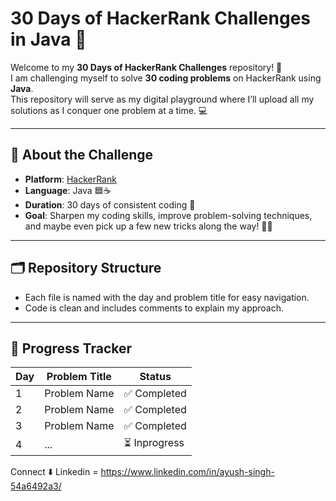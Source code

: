 # 30 Days of HackerRank Challenges in Java 🚀

Welcome to my **30 Days of HackerRank Challenges** repository! 🎉  
I am challenging myself to solve **30 coding problems** on HackerRank using **Java**.  
This repository will serve as my digital playground where I’ll upload all my solutions as I conquer one problem at a time. 💻

---

## 📖 About the Challenge

- **Platform**: [HackerRank](https://www.hackerrank.com/)
- **Language**: Java 🟦☕
- **Duration**: 30 days of consistent coding 🔄  
- **Goal**: Sharpen my coding skills, improve problem-solving techniques, and maybe even pick up a few new tricks along the way! 🧠✨

---

## 🗂️ Repository Structure

- Each file is named with the day and problem title for easy navigation.
- Code is clean and includes comments to explain my approach.

---

## 🚦 Progress Tracker

| Day  | Problem Title                 | Status       | 
|------|-------------------------------|--------------|
| 1    | Problem Name                  | ✅ Completed  |
| 2    | Problem Name                  | ✅ Completed  |
| 3    | Problem Name                  | ✅ Completed  |
| 4    | ...                           | ⏳ Inprogress | 

Connect ⬇️
Linkedin = https://www.linkedin.com/in/ayush-singh-54a6492a3/






